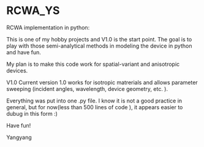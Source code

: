 # RCWA_YS
RCWA implementation in python:

This is one of my hobby projects and V1.0 is the start point. 
The goal is to play with those semi-analytical methods in modeling the device in python and have fun.


My plan is to make this code work for spatial-variant and anisotropic devices.      


V1.0
Current version 1.0 works for isotropic matrerials and allows parameter sweeping (incident angles, wavelength, device geometry, etc. ).

Everything was put into one .py file. I know it is not a good practice in general, but for now(less than 500 lines of code ), it appears easier to dubug in this form :)


Have fun!

Yangyang




